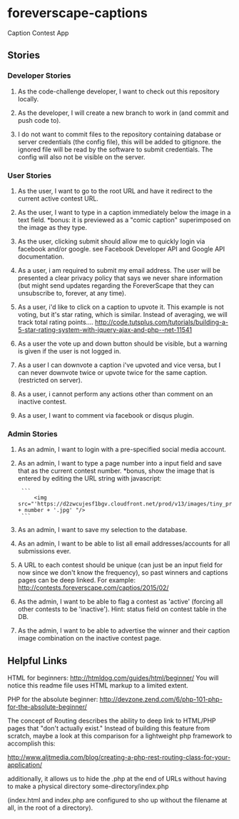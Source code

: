 # foreverscape-captions
Caption Contest App



<h2>Stories</h2>

<h3>Developer Stories</h3>

1) As the code-challenge developer, I want to check out this repository locally.

2) As the developer, I will create a new branch to work in (and commit and push code to).

3) I do not want to commit files to the repository containing database or server credentials (the config file), this will be added to gitignore. the ignored file will be read by the software to submit credentials. The config will also not be visible on the server.


<h3>User Stories</h3>

1) As the user, I want to go to the root URL and have it redirect to the current active contest URL.

3) As the user, I want to type in a caption immediately below the image in a text field. *bonus: it is previewed as a "comic caption" superimposed on the image as they type.

4) As the user, clicking submit should allow me to quickly login via facebook and/or google. see Facebook Developer API and Google API documentation.

5) As a user, i am required to submit my email address. The user will be presented a clear privacy policy that says we never share information (but might send updates regarding the ForeverScape that they can unsubscribe to, forever, at any time).

6) As a user, i'd like to click on a caption to upvote it. This example is not voting, but it's star rating, which is similar. Instead of averaging, we will track total rating points....
        http://code.tutsplus.com/tutorials/building-a-5-star-rating-system-with-jquery-ajax-and-php--net-11541

7) As a user the vote up and down button should be visible, but a warning is given if the user is not logged in.

8) As a user I can downvote a caption i've upvoted and vice versa, but I can never downvote twice or upvote twice for the same caption. (restricted on server).

9) As a user, i cannot perform any actions other than comment on an inactive contest.

10) As a user, I want to comment via facebook or disqus plugin.


<h3>Admin Stories</h3>

1) As an admin, I want to login with a pre-specified social media account.

2) As an admin, I want to type a page number into a input field and save that as the current contest number.
    *bonus, show the image that is entered by editing the URL string with javascript:

        ```
            <img src="'https://d2zwcujesf1bgv.cloudfront.net/prod/v13/images/tiny_preload_size/forever_' + number + '.jpg' "/>
        ```

3) As an admin, I want to save my selection to the database.

4) As an admin, I want to be able to list all email addresses/accounts for all submissions ever.

6) A URL to each contest should be unique (can just be an input field for now since we don't know the frequency), so past winners and captions pages can be deep linked.
       For example: http://contests.foreverscape.com/captios/2015/02/


7) As the admin, I want to be able to flag a contest as 'active' (forcing all other contests to be 'inactive'). Hint: status field on contest table in the DB.

8) As the admin, I want to be able to advertise the winner and their caption image combination on the inactive contest page.


<h2>Helpful Links</h2>

HTML for beginners: http://htmldog.com/guides/html/beginner/
You will notice this readme file uses HTML markup to a limited extent.

PHP for the absolute beginner: http://devzone.zend.com/6/php-101-php-for-the-absolute-beginner/

The concept of Routing describes the ability to deep link to HTML/PHP pages that "don't actually exist." Instead of building this feature from scratch, maybe a look at this comparison for a lightweight php framework to accomplish this:

 http://www.aljtmedia.com/blog/creating-a-php-rest-routing-class-for-your-application/

additionally, it allows us to hide the .php at the end of URLs without having to make a physical directory some-directory/index.php

(index.html and index.php are configured to sho up without the filename at all, in the root of a directory). 
